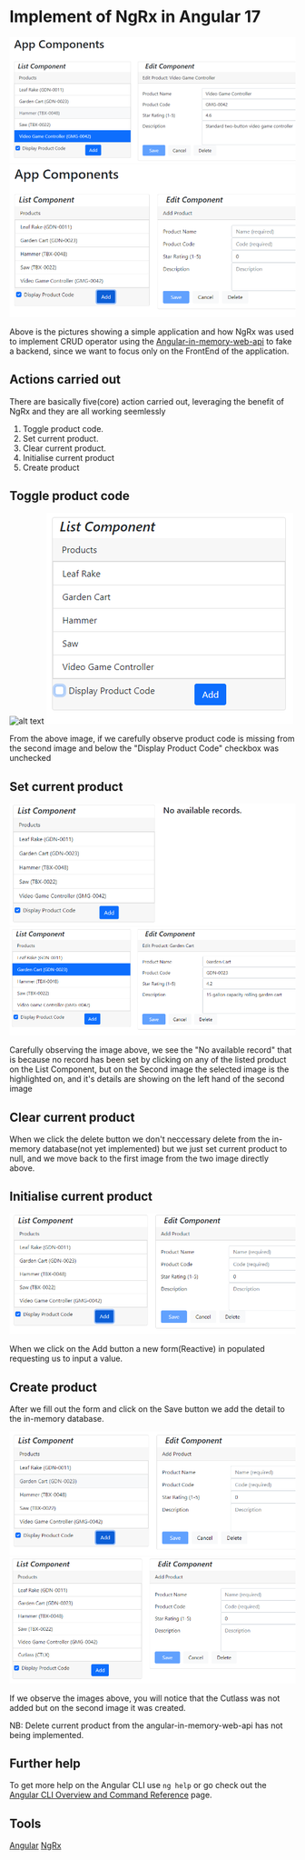 # Implement of NgRx in Angular 17

![alt text](image.png) ![alt text](image-1.png)

Above is the pictures showing a simple application and how NgRx was used to implement CRUD operator using the [Angular-in-memory-web-api](https://www.npmjs.com/package/angular-in-memory-web-api) to fake a backend, since we want to focus only on the FrontEnd of the application.

## Actions carried out

There are basically five(core) action carried out, leveraging the benefit of NgRx and they are all working seemlessly

1. Toggle product code.
2. Set current product.
3. Clear current product.
4. Initialise current product
5. Create product

## Toggle product code

![alt text](image-3.png) ![alt text](image-4.png)

From the above image, if we carefully observe product code is missing from the second image and below the "Display Product Code" checkbox was unchecked

## Set current product

![alt text](image-5.png) ![alt text](image-6.png)

Carefully observing the image above, we see the "No available record" that is because no record has been set by clicking on any of the listed product on the List Component, but on the Second image the selected image is the highlighted on, and it's details are showing on the left hand of the second image

## Clear current product

When we click the delete button we don't neccessary delete from the in-memory database(not yet implemented) but we just set current product to null, and we move back to the first image from the two image directly above.

## Initialise current product

![alt text](image-7.png)

When we click on the Add button a new form(Reactive) in populated requesting us to input a value.

## Create product

After we fill out the form and click on the Save button we add the detail to the in-memory database.

![alt text](image-8.png) ![alt text](image-9.png)

If we observe the images above, you will notice that the Cutlass was not added but on the second image it was created.

NB: Delete current product from the angular-in-memory-web-api has not being implemented.


## Further help

To get more help on the Angular CLI use `ng help` or go check out the [Angular CLI Overview and Command Reference](https://angular.io/cli) page.

## Tools
[Angular](https://angular.dev/)
[NgRx](https://ngrx.io/)

